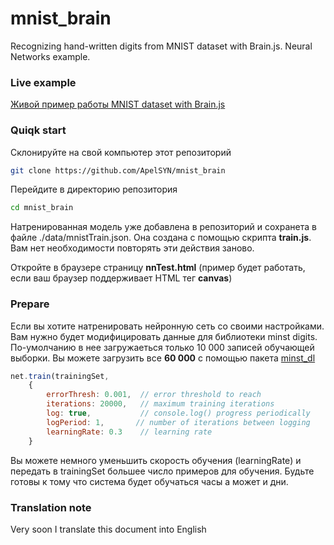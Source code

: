 mnist_brain
===========
Recognizing hand-written digits from MNIST dataset with Brain.js. Neural Networks example.


### Live example

[Живой пример работы MNIST dataset with Brain.js](http://linux.ria.ua/mnist_brain/nnTest.html)

### Quiqk start

Склонируйте на свой компьютер этот репозиторий
```bash
git clone https://github.com/ApelSYN/mnist_brain
```
Перейдите в директорию репозитория
```bash
cd mnist_brain
```
Натренированная модель уже добавлена в репозиторий и сохранета в файле ./data/mnistTrain.json. Она создана с помощью скрипта **train.js**. Вам нет необходимости повторять эти действия заново.

Откройте в браузере страницу **nnTest.html** (пример будет работать, если ваш браузер поддерживает HTML тег **canvas**)

### Prepare

Если вы хотите натренировать нейронную сеть со своими настройками. Вам нужно будет модифицировать данные для библиотеки minst digits. 
По-умолчанию в нее загружаеться только 10 000 записей обучающей выборки. Вы можете загрузить все **60 000** с помощью пакета [minst_dl](https://github.com/ApelSYN/mnist_dl)
```javascript
net.train(trainingSet,
    {
        errorThresh: 0.001,  // error threshold to reach
        iterations: 20000,   // maximum training iterations
        log: true,           // console.log() progress periodically
        logPeriod: 1,       // number of iterations between logging
        learningRate: 0.3    // learning rate
    }
```
Вы можете немного уменьшить скорость обучения (learningRate) и передать в trainingSet большее число примеров для обучения. Будьте готовы к тому что система будет обучаться часы а может и дни.  

### Translation note

Very soon I translate this document into English

